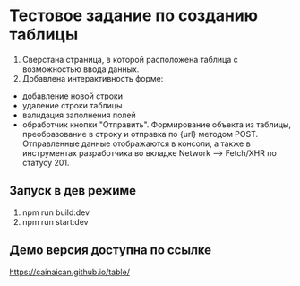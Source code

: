 # Тестовое задание по созданию таблицы

1. Сверстана страница, в которой расположена таблица с возможностью ввода данных.
2. Добавлена интерактивность форме:
  - добавление новой строки
  - удаление строки таблицы
  - валидация заполнения полей
  - обработчик кнопки "Отправить". Формирование объекта из таблицы, преобразование в строку и отправка по {url} методом POST. Отправленные данные отображаются в консоли, а также в инструментах разработчика во вкладке Network --> Fetch/XHR по статусу 201.


## Запуск в дев режиме

1. npm run build:dev
2. npm run start:dev
    
## Демо версия доступна по ссылке

https://cainaican.github.io/table/